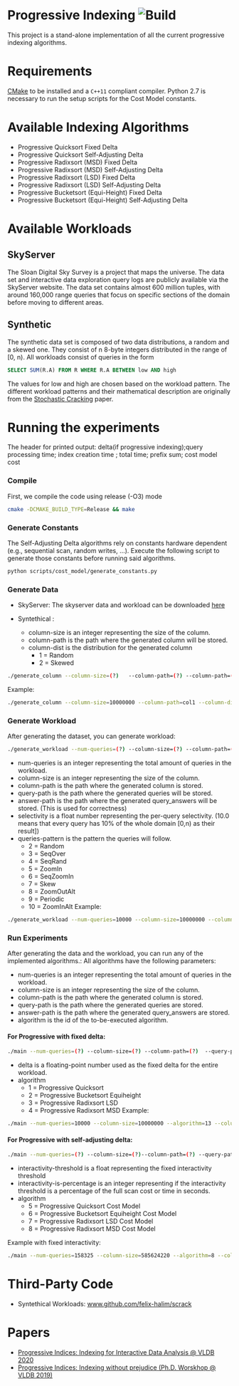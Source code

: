 # Progressive Indexing ![Build](https://github.com/pdet/MultidimensionalAdaptiveIndexing/workflows/CI/badge.svg)

This project is a stand-alone implementation of all the current progressive indexing algorithms.

# Requirements
[CMake](https://cmake.org) to be installed and a `C++11` compliant compiler. Python 2.7 is necessary to run the setup scripts for the Cost Model constants.

# Available Indexing Algorithms
* Progressive Quicksort Fixed Delta
* Progressive Quicksort Self-Adjusting Delta
* Progressive Radixsort (MSD) Fixed Delta
* Progressive Radixsort (MSD) Self-Adjusting Delta
* Progressive Radixsort (LSD) Fixed Delta
* Progressive Radixsort (LSD) Self-Adjusting Delta
* Progressive Bucketsort (Equi-Height) Fixed Delta
* Progressive Bucketsort (Equi-Height) Self-Adjusting Delta

# Available Workloads

## SkyServer
The Sloan Digital Sky Survey is a project that maps the universe. The data set and interactive data exploration query logs are publicly available via the SkyServer website.
The data set contains almost 600 million tuples, with around 160,000 range queries that focus on specific sections of the domain before moving to different areas. 

## Synthetic 
The synthetic data set is composed of two data distributions, a random and a skewed one. They consist of n 8-byte integers distributed in the range of [0, n). All workloads consist of queries in the form 
```sql
SELECT SUM(R.A) FROM R WHERE R.A BETWEEN low AND high
```
The values for low and high are chosen based on the workload pattern. The different workload patterns and their mathematical description are originally from the [Stochastic Cracking](http://www.cs.au.dk/~karras/StochasticDatabaseCracking.pdf) paper.

# Running the experiments
The header for printed output:
delta(if progressive indexing);query processing time; index creation time ; total time; prefix sum; cost model cost

### Compile
First, we compile the code using release (-O3) mode
```bash
cmake -DCMAKE_BUILD_TYPE=Release && make
```

### Generate Constants
The Self-Adjusting Delta algorithms rely on constants hardware dependent (e.g., sequential scan, random writes, ...). Execute the following script to generate those constants before running said algorithms. 
```bash
python scripts/cost_model/generate_constants.py
```

### Generate Data
* SkyServer:
The skyserver data and workload can be downloaded [here](https://zenodo.org/record/2557531#.XHpgpZNKjUI) 

* Syntethical :
    * column-size is an integer representing the size of the column.
    * column-path is the path where the generated column will be stored.
    * column-dist is the distribution for the generated column
        * 1 = Random
        * 2 = Skewed
```bash
./generate_column --column-size=(?)   --column-path=(?) --column-path=(?) --column-dist=(?)
```
Example:
```bash
./generate_column --column-size=10000000 --column-path=col1 --column-dist=1
```

### Generate Workload
After generating the dataset, you can generate workload:
```bash
./generate_workload --num-queries=(?) --column-size=(?) --column-path=(?)  --query-path=(?) --answer-path=(?) --selectivity=(?) --queries-pattern=(?)
```
* num-queries is an integer representing the total amount of queries in the workload.
* column-size is an integer representing the size of the column.
* column-path is the path where the generated column is stored.
* query-path is the path where the generated queries will be stored.
* answer-path is the path where the generated query_answers will be stored. (This is used for correctness)
* selectivity is a float number representing the per-query selectivity. (10.0 means that every query has 10% of the whole domain [0,n) as their result])
* queries-pattern is the pattern the queries will follow.
     * 2 = Random
     * 3 = SeqOver
     * 4 = SeqRand
     * 5 = ZoomIn
     * 6 = SeqZoomIn
     * 7 = Skew
     * 8 = ZoomOutAlt
     * 9 = Periodic
     * 10 = ZoomInAlt
Example:
```bash
./generate_workload --num-queries=10000 --column-size=10000000 --column-path=col1 --query-path=q1 --answer-path=a1 --selectivity=0.01 --queries-pattern=2
```

### Run Experiments
After generating the data and the workload, you can run any of the implemented algorithms.:
All algorithms have the following parameters:
* num-queries is an integer representing the total amount of queries in the workload.
* column-size is an integer representing the size of the column.
* column-path is the path where the generated column is stored.
* query-path is the path where the generated queries are stored.
* answer-path is the path where the generated query_answers are stored.
* algorithm is the id of the to-be-executed algorithm.

#### For Progressive with fixed delta:
```bash
./main --num-queries=(?) --column-size=(?) --column-path=(?)  --query-path=(?) --answer-path=(?)  --algorithm=(?) --delta=(?)
```
* delta is a floating-point number used as the fixed delta for the entire workload.
* algorithm
    * 1 = Progressive Quicksort
    * 2 = Progressive Bucketsort Equiheight
    * 3 = Progressive Radixsort LSD
    * 4 = Progressive Radixsort MSD
Example:
```bash
./main --num-queries=10000 --column-size=10000000 --algorithm=13 --column-path=col1 --query-path=q1 --answer-path=a1 --delta=0.2
```
#### For Progressive with self-adjusting delta:
```bash
./main --num-queries=(?) --column-size=(?)--column-path=(?) --query-path=(?) --answer-path=(?) --algorithm=(?) --interactivity-threshold=(?) --interactivity-is-percentage=(?)  
```
* interactivity-threshold is a float representing the fixed interactivity threshold
* interactivity-is-percentage is an integer representing if the interactivity threshold is a percentage of the full scan cost or time in seconds.
* algorithm
    * 5 = Progressive Quicksort Cost Model
    * 6 = Progressive Bucketsort Equiheight Cost Model
    * 7 = Progressive Radixsort LSD Cost Model
    * 8 = Progressive Radixsort MSD Cost Model

Example with fixed interactivity:
```bash
./main --num-queries=158325 --column-size=585624220 --algorithm=8 --column-path=real_data/skyserver/skyserver.data --query-path=real_data/skyserver/query_0.1 --answer-path=real_data/skyserver/answer_0.1 --interactivity-threshold=0.8 --interactivity-is-percentage=1
```

# Third-Party Code
* Syntethical Workloads: www.github.com/felix-halim/scrack

# Papers
* [Progressive Indices: Indexing for Interactive Data Analysis @ VLDB 2020](https://pdet.github.io/assets/papers/progidx_vldb.pdf)
* [Progressive Indices: Indexing without prejudice (Ph.D. Worskhop @ VLDB 2019)](http://ceur-ws.org/Vol-2175/paper11.pdf)
